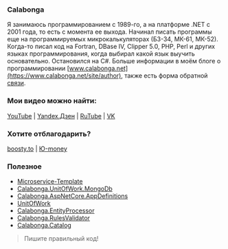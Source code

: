 ### Calabonga

Я занимаюсь программированием с 1989-го, а на платформе .NET с 2001 года, то есть с момента ее выхода. Начинал писать программы еще на программируемых микрокалькуляторах (БЗ-34, МК-61, МК-52). Когда-то писал код на Fortran, DBase IV, Clipper 5.0, PHP, Perl и других языках программирования, когда выбирал какой язык выучить основательно. Остановился на C#. Больше информации в моём блоге о программировании [www.calabonga.net](https://www.calabonga.net/site/author), также есть форма обратной [связи](https://www.calabonga.net/site/feedback).


### Мои видео можно найти:
[YouTube](https://www.youtube.com/sergeicalabonga) | [Yandex.Дзен](https://dzen.ru/calabonga) | [RuTube](https://rutube.ru/channel/24598124/) | [VK](https://vk.com/video/@calabonga)

### Хотите отблагодарить?

[boosty.to](https://boosty.to/calabonga) | [Ю-money](https://sobe.ru/na/calabonganet)

### Полезное

* [Microservice-Template](https://github.com/Calabonga/Microservice-Template)
* [Calabonga.UnitOfWork.MongoDb](https://github.com/Calabonga/Calabonga.UnitOfWork.MongoDb)
* [Calabonga.AspNetCore.AppDefinitions](https://github.com/Calabonga/Calabonga.AspNetCore.AppDefinitions)
* [UnitOfWork](https://github.com/Calabonga/UnitOfWork)
* [Calabonga.EntityProcessor](https://github.com/Calabonga/Calabonga.EntityProcessor)
* [Calabonga.RulesValidator](https://github.com/Calabonga/Calabonga.RulesValidator)
* [Calabonga.Catalog](https://github.com/Calabonga/Calabonga.Catalog)

> Пишите правильный код!
